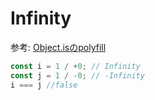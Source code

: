 # Infinity
参考: [Object.isのpolyfill](https://developer.mozilla.org/ja/docs/Web/JavaScript/Reference/Global_Objects/Object/is#Polyfill)
```js
const i = 1 / +0; // Infinity
const j = 1 / -0; // -Infinity
i === j //false
```

